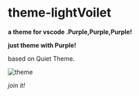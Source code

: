 # theme-lightVoilet

**a theme for vscode .Purple,Purple,Purple!**

**just theme with Purple!**

based on Quiet Theme.

![theme](https://ws4.sinaimg.cn/large/006tNbRwly1fu6nf9tlqpj31kw0x8aen.jpg)

*join it!*